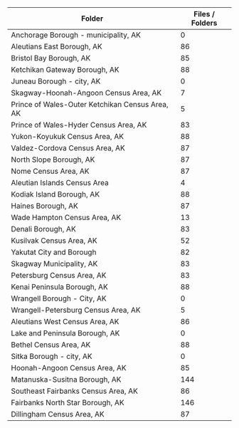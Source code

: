 | Folder                                          |   Files / Folders |
|-------------------------------------------------|-------------------|
| Anchorage Borough - municipality, AK            |                 0 |
| Aleutians East Borough, AK                      |                86 |
| Bristol Bay Borough, AK                         |                85 |
| Ketchikan Gateway Borough, AK                   |                88 |
| Juneau Borough - city, AK                       |                 0 |
| Skagway-Hoonah-Angoon Census Area, AK           |                 7 |
| Prince of Wales-Outer Ketchikan Census Area, AK |                 5 |
| Prince of Wales-Hyder Census Area, AK           |                83 |
| Yukon-Koyukuk Census Area, AK                   |                88 |
| Valdez-Cordova Census Area, AK                  |                87 |
| North Slope Borough, AK                         |                87 |
| Nome Census Area, AK                            |                87 |
| Aleutian Islands Census Area                    |                 4 |
| Kodiak Island Borough, AK                       |                88 |
| Haines Borough, AK                              |                87 |
| Wade Hampton Census Area, AK                    |                13 |
| Denali Borough, AK                              |                83 |
| Kusilvak Census Area, AK                        |                52 |
| Yakutat City and Borough                        |                82 |
| Skagway Municipality, AK                        |                83 |
| Petersburg Census Area, AK                      |                83 |
| Kenai Peninsula Borough, AK                     |                88 |
| Wrangell Borough - City, AK                     |                 0 |
| Wrangell-Petersburg Census Area, AK             |                 5 |
| Aleutians West Census Area, AK                  |                86 |
| Lake and Peninsula Borough, AK                  |                 0 |
| Bethel Census Area, AK                          |                88 |
| Sitka Borough - city, AK                        |                 0 |
| Hoonah-Angoon Census Area, AK                   |                85 |
| Matanuska-Susitna Borough, AK                   |               144 |
| Southeast Fairbanks Census Area, AK             |                86 |
| Fairbanks North Star Borough, AK                |               146 |
| Dillingham Census Area, AK                      |                87 |